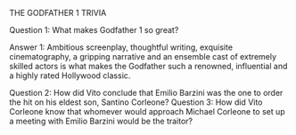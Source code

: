 THE GODFATHER 1 TRIVIA 

Question 1: What makes Godfather 1 so great?

Answer 1: Ambitious screenplay, thoughtful writing, exquisite cinematography, a gripping narrative and an ensemble cast of extremely skilled actors is what makes the Godfather such a renowned, influential and a highly rated Hollywood       classic.

Question 2: How did Vito conclude that Emilio Barzini was the one to order the
hit on his eldest son, Santino Corleone?
Question 3: How did Vito Corleone know that whomever would approach Michael Corleone to set up a meeting with Emilio Barzini would be the traitor?
